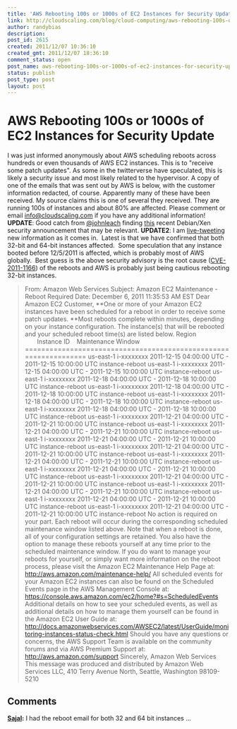 ```yaml
---
title: 'AWS Rebooting 100s or 1000s of EC2 Instances for Security Update'
link: http://cloudscaling.com/blog/cloud-computing/aws-rebooting-100s-or-1000s-of-ec2-instances-for-security-update/
author: randybias
description: 
post_id: 2615
created: 2011/12/07 10:36:10
created_gmt: 2011/12/07 18:36:10
comment_status: open
post_name: aws-rebooting-100s-or-1000s-of-ec2-instances-for-security-update
status: publish
post_type: post
layout: post
---
```


# AWS Rebooting 100s or 1000s of EC2 Instances for Security Update

I was just informed anonymously about AWS scheduling reboots across hundreds or even thousands of AWS EC2 instances. This is to "receive some patch updates". As some in the twitterverse have speculated, this is likely a security issue and most likely related to the hypervisor. A copy of one of the emails that was sent out by AWS is below, with the customer information redacted, of course. Apparently many of these have been received. My source claims this is one of several they received. They are running 100s of instances and about 80% are affected. Please comment or email info@cloudscaling.com if you have any additional information! **UPDATE**: Good catch from [@johnleach](https://twitter.com/#!/johnleach) finding [this](http://www.debian.org/security/2011/dsa-2337) recent Debian/Xen security announcement that may be relevant. **UPDATE2**: I am [live-tweeting](http://twitter.com/randybias) new information as it comes in.  Latest is that we have confirmed that both 32-bit and 64-bit instances affected.  Some speculation that any instance booted before 12/5/2011 is affected, which is probably most of AWS globally.  Best guess is the above security advisory is the root cause ([CVE-2011-1166](http://security-tracker.debian.org/tracker/CVE-2011-1166)) of the reboots and AWS is probably just being cautious rebooting 32-bit instances. 

> From: Amazon Web Services Subject: Amazon EC2 Maintenance - Reboot Required Date: December 6, 2011 11:35:53 AM EST Dear Amazon EC2 Customer, **One or more of your Amazon EC2 instances have been scheduled for a reboot in order to receive some patch updates. **Most reboots complete within minutes, depending on your instance configuration. The instance(s) that will be rebooted and your scheduled reboot time(s) are listed below. Region        Instance ID    Maintenance Window ================================================================= us-east-1 i-xxxxxxxx 2011-12-15 04:00:00 UTC - 2011-12-15 10:00:00 UTC instance-reboot us-east-1 i-xxxxxxxx 2011-12-15 04:00:00 UTC - 2011-12-15 10:00:00 UTC instance-reboot us-east-1 i-xxxxxxxx 2011-12-18 04:00:00 UTC - 2011-12-18 10:00:00 UTC instance-reboot us-east-1 i-xxxxxxxx 2011-12-18 04:00:00 UTC - 2011-12-18 10:00:00 UTC instance-reboot us-east-1 i-xxxxxxxx 2011-12-18 04:00:00 UTC - 2011-12-18 10:00:00 UTC instance-reboot us-east-1 i-xxxxxxxx 2011-12-18 04:00:00 UTC - 2011-12-18 10:00:00 UTC instance-reboot us-east-1 i-xxxxxxxx 2011-12-21 04:00:00 UTC - 2011-12-21 10:00:00 UTC instance-reboot us-east-1 i-xxxxxxxx 2011-12-21 04:00:00 UTC - 2011-12-21 10:00:00 UTC instance-reboot us-east-1 i-xxxxxxxx 2011-12-21 04:00:00 UTC - 2011-12-21 10:00:00 UTC instance-reboot us-east-1 i-xxxxxxxx 2011-12-21 04:00:00 UTC - 2011-12-21 10:00:00 UTC instance-reboot us-east-1 i-xxxxxxxx 2011-12-21 04:00:00 UTC - 2011-12-21 10:00:00 UTC instance-reboot us-east-1 i-xxxxxxxx 2011-12-21 04:00:00 UTC - 2011-12-21 10:00:00 UTC instance-reboot us-east-1 i-xxxxxxxx 2011-12-21 04:00:00 UTC - 2011-12-21 10:00:00 UTC instance-reboot us-east-1 i-xxxxxxxx 2011-12-21 04:00:00 UTC - 2011-12-21 10:00:00 UTC instance-reboot us-east-1 i-xxxxxxxx 2011-12-21 04:00:00 UTC - 2011-12-21 10:00:00 UTC instance-reboot us-east-1 i-xxxxxxxx 2011-12-21 04:00:00 UTC - 2011-12-21 10:00:00 UTC instance-reboot No action is required on your part. Each reboot will occur during the corresponding scheduled maintenance window listed above. Note that when a reboot is done, all of your configuration settings are retained. You also have the option to manage these reboots yourself at any time prior to the scheduled maintenance window. If you do want to manage your reboots for yourself, or simply want more information on the reboot process, please visit the Amazon EC2 Maintenance Help Page at: http://aws.amazon.com/maintenance-help/ All scheduled events for your Amazon EC2 instances can also be found on the Scheduled Events page in the AWS Management Console at: https://console.aws.amazon.com/ec2/home?#s=ScheduledEvents Additional details on how to see your scheduled events, as well as additional details on how to manage them yourself can be found in the Amazon EC2 User Guide at: http://docs.amazonwebservices.com/AWSEC2/latest/UserGuide/monitoring-instances-status-check.html Should you have any questions or concerns, the AWS Support Team is available on the community forums and via AWS Premium Support at: http://aws.amazon.com/support Sincerely, Amazon Web Services This message was produced and distributed by Amazon Web Services LLC, 410 Terry Avenue North, Seattle, Washington 98109-5210

## Comments

**[Sajal](#3110 "2011-12-07 13:56:00"):** I had the reboot email for both 32 and 64 bit instances ...

